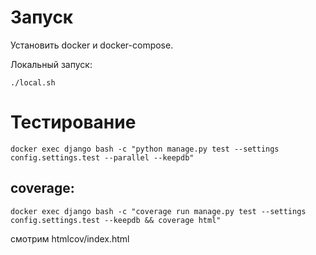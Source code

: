 # Запуск
Установить docker и docker-compose.

Локальный запуск:

```
./local.sh
```
# Тестирование
```
docker exec django bash -c "python manage.py test --settings config.settings.test --parallel --keepdb"
```

## coverage:
```
docker exec django bash -c "coverage run manage.py test --settings config.settings.test --keepdb && coverage html"
```
смотрим htmlcov/index.html
